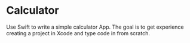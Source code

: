 # Calculator
Use Swift to write a simple calculator App. The goal is to get experience creating a project in Xcode and type code in from scratch.
